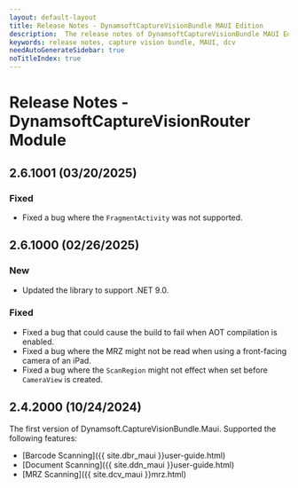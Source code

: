 ```yaml
---
layout: default-layout
title: Release Notes - DynamsoftCaptureVisionBundle MAUI Edition
description:  The release notes of DynamsoftCaptureVisionBundle MAUI Edition.
keywords: release notes, capture vision bundle, MAUI, dcv
needAutoGenerateSidebar: true
noTitleIndex: true
---
```


# Release Notes - DynamsoftCaptureVisionRouter Module

## 2.6.1001 (03/20/2025)

### Fixed

- Fixed a bug where the `FragmentActivity` was not supported.

## 2.6.1000 (02/26/2025)

### New

- Updated the library to support .NET 9.0.

### Fixed

- Fixed a bug that could cause the build to fail when AOT compilation is enabled.
- Fixed a bug where the MRZ might not be read when using a front-facing camera of an iPad.
- Fixed a bug where the `ScanRegion` might not effect when set before `CameraView` is created.

## 2.4.2000 (10/24/2024)

The first version of Dynamsoft.CaptureVisionBundle.Maui. Supported the following features:

- [Barcode Scanning]({{ site.dbr_maui }}user-guide.html)
- [Document Scanning]({{ site.ddn_maui }}user-guide.html)
- [MRZ Scanning]({{ site.dcv_maui }}mrz.html)
